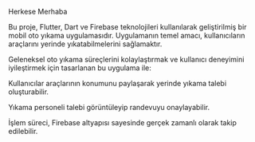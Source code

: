 Herkese Merhaba 

Bu proje, Flutter, Dart ve Firebase teknolojileri kullanılarak geliştirilmiş bir mobil oto yıkama uygulamasıdır.
Uygulamanın temel amacı, kullanıcıların araçlarını yerinde yıkatabilmelerini sağlamaktır.

Geleneksel oto yıkama süreçlerini kolaylaştırmak ve kullanıcı deneyimini iyileştirmek için tasarlanan bu uygulama ile:

Kullanıcılar araçlarının konumunu paylaşarak yerinde yıkama talebi oluşturabilir.

Yıkama personeli talebi görüntüleyip randevuyu onaylayabilir.

İşlem süreci, Firebase altyapısı sayesinde gerçek zamanlı olarak takip edilebilir.
